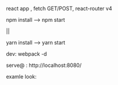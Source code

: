 
react app , fetch GET/POST,  react-router v4


npm install --> npm start

||

yarn install --> yarn start

dev: webpack -d



serve@ : http://localhost:8080/

examle look: 
<img src=''/>


